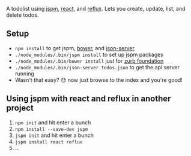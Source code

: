A todolist using [jspm](http://jspm.io), [react](https://facebook.github.io/react/), and [reflux](https://github.com/spoike/refluxjs). Lets you create, update, list, and delete todos.

## Setup
* `npm install` to get jspm, [bower](http://bower.io), and [json-server](https://github.com/typicode/json-server)
* `./node_modules/.bin/jspm install` to set up jspm packages
* `./node_modules/.bin/bower install` just for [zurb foundation](http://foundation.zurb.com/)
* `./node_modules/.bin/json-server todos.json` to get the api server running
* Wasn't that easy? :sweat: now just browse to the index and you're good!

## Using jspm with react and reflux in another project
1. `npm init` and hit enter a bunch
2. `npm install --save-dev jspm`
3. `jspm init` and hit enter a bunch
4. `jspm install react reflux`
5. ...
